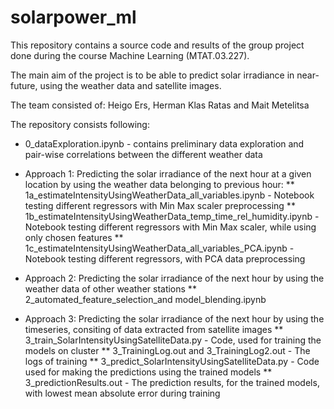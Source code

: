 # solarpower_ml

This repository contains a source code and results of the group project done during the course Machine Learning (MTAT.03.227).

The main aim of the project is to be able to predict solar irradiance in near-future, using the weather data and satellite images.

The team consisted of:  Heigo Ers, Herman Klas Ratas and Mait Metelitsa

The repository consists following:

* 0_dataExploration.ipynb - contains preliminary data exploration and pair-wise correlations between the different weather data
* Approach 1: Predicting the solar irradiance of the next hour at a given location by using the weather data belonging to previous hour:
** 1a_estimateIntensityUsingWeatherData_all_variables.ipynb - Notebook testing different regressors with Min Max scaler preprocessing
** 1b_estimateIntensityUsingWeatherData_temp_time_rel_humidity.ipynb - Notebook testing different regressors with Min Max scaler, while using only chosen features
** 1c_estimateIntensityUsingWeatherData_all_variables_PCA.ipynb - Notebook testing different regressors, with PCA data preprocessing

* Approach 2: Predicting the solar irradiance of the next hour by using the weather data of other weather stations
** 2_automated_feature_selection_and model_blending.ipynb

* Approach 3: Predicting the solar irradiance of the next hour by using the timeseries, consiting of data extracted from satellite images
** 3_train_SolarIntensityUsingSatelliteData.py - Code, used for training the models on cluster
** 3_TrainingLog.out and 3_TrainingLog2.out - The logs of training
** 3_predict_SolarIntensityUsingSatelliteData.py - Code used for making the predictions using the trained models
** 3_predictionResults.out - The prediction results, for the trained models, with lowest mean absolute error during training
